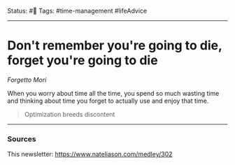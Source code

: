 Status: #🌱
Tags: #time-management #lifeAdvice 
***
# Don't remember you're going to die, forget you're going to die
 
*Forgetto Mori*

When you worry about time all the time, you spend so much wasting time and thinking about time you forget to actually use and enjoy that time.

> Optimization breeds discontent

***
### Sources
This newsletter: https://www.nateliason.com/medley/302